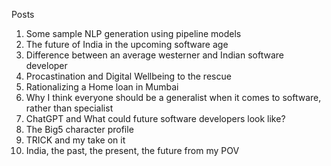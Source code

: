 Posts
1. Some sample NLP generation using pipeline models
2. The future of India in the upcoming software age
3. Difference between an average westerner and Indian software developer
4. Procastination and Digital Wellbeing to the rescue
5. Rationalizing a Home loan in Mumbai
6. Why I think everyone should be a generalist when it comes to software, rather than specialist
7. ChatGPT and What could future software developers look like?
8. The Big5 character profile
9. TRICK and my take on it
10. India, the past, the present, the future from my POV
